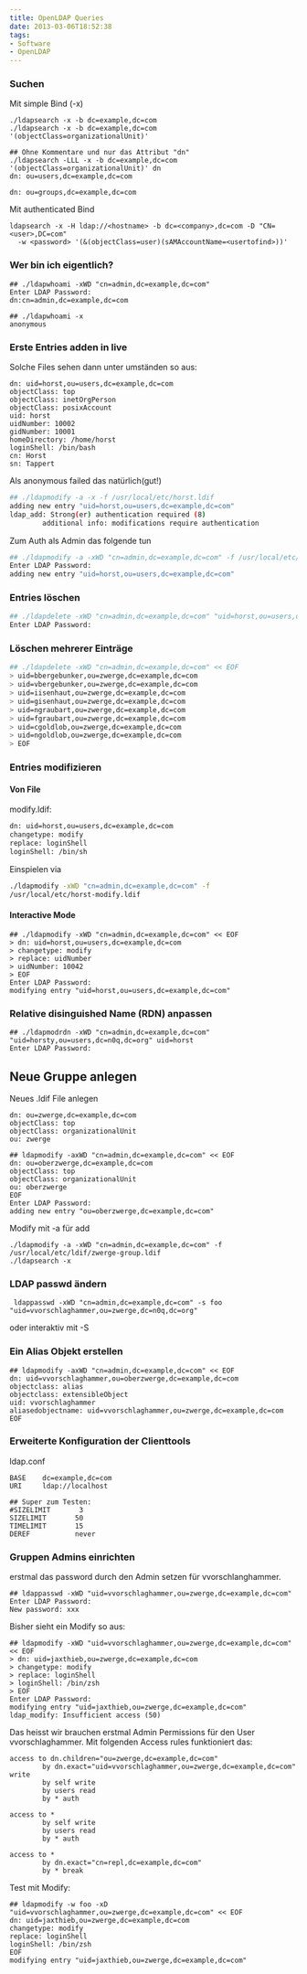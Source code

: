 ```yaml
---
title: OpenLDAP Queries
date: 2013-03-06T18:52:38
tags:
- Software
- OpenLDAP
---
```


### Suchen

Mit simple Bind (-x)

```
./ldapsearch -x -b dc=example,dc=com
./ldapsearch -x -b dc=example,dc=com '(objectClass=organizationalUnit)'

## Ohne Kommentare und nur das Attribut "dn"
./ldapsearch -LLL -x -b dc=example,dc=com '(objectClass=organizationalUnit)' dn
dn: ou=users,dc=example,dc=com

dn: ou=groups,dc=example,dc=com

```

Mit authenticated Bind

```
ldapsearch -x -H ldap://<hostname> -b dc=<company>,dc=com -D "CN=<user>,DC=com"
  -w <password> '(&(objectClass=user)(sAMAccountName=<usertofind>))'
```

### Wer bin ich eigentlich?

```
## ./ldapwhoami -xWD "cn=admin,dc=example,dc=com"
Enter LDAP Password:
dn:cn=admin,dc=example,dc=com

## ./ldapwhoami -x
anonymous
```

### Erste Entries adden in live

Solche Files sehen dann unter umständen so aus:

```
dn: uid=horst,ou=users,dc=example,dc=com
objectClass: top
objectClass: inetOrgPerson
objectClass: posixAccount
uid: horst
uidNumber: 10002
gidNumber: 10001
homeDirectory: /home/horst
loginShell: /bin/bash
cn: Horst
sn: Tappert
```

Als anonymous failed das natürlich(gut!)

``` bash
## ./ldapmodify -a -x -f /usr/local/etc/horst.ldif
adding new entry "uid=horst,ou=users,dc=example,dc=com"
ldap_add: Strong(er) authentication required (8)
        additional info: modifications require authentication
```

Zum Auth als Admin das folgende tun

``` bash
## ./ldapmodify -a -xWD "cn=admin,dc=example,dc=com" -f /usr/local/etc/bkodera.ldif
Enter LDAP Password:
adding new entry "uid=horst,ou=users,dc=example,dc=com"
```

### Entries löschen

``` bash
## ./ldapdelete -xWD "cn=admin,dc=example,dc=com" "uid=horst,ou=users,dc=n0q,dc=org"
Enter LDAP Password:
```

### Löschen mehrerer Einträge

``` bash
## ./ldapdelete -xWD "cn=admin,dc=example,dc=com" << EOF
> uid=bbergebunker,ou=zwerge,dc=example,dc=com
> uid=vbergebunker,ou=zwerge,dc=example,dc=com
> uid=iisenhaut,ou=zwerge,dc=example,dc=com
> uid=gisenhaut,ou=zwerge,dc=example,dc=com
> uid=ngraubart,ou=zwerge,dc=example,dc=com
> uid=fgraubart,ou=zwerge,dc=example,dc=com
> uid=cgoldlob,ou=zwerge,dc=example,dc=com
> uid=ngoldlob,ou=zwerge,dc=example,dc=com
> EOF
```

### Entries modifizieren

#### Von File

modify.ldif:

``` bash
dn: uid=horst,ou=users,dc=example,dc=com
changetype: modify
replace: loginShell
loginShell: /bin/sh
```

Einspielen via

``` bash
./ldapmodify -xWD "cn=admin,dc=example,dc=com" -f
/usr/local/etc/horst-modify.ldif
```

#### Interactive Mode

```
## ./ldapmodify -xWD "cn=admin,dc=example,dc=com" << EOF
> dn: uid=horst,ou=users,dc=example,dc=com
> changetype: modify
> replace: uidNumber
> uidNumber: 10042
> EOF
Enter LDAP Password:
modifying entry "uid=horst,ou=users,dc=example,dc=com"
```

### Relative disinguished  Name (RDN) anpassen

```
## ./ldapmodrdn -xWD "cn=admin,dc=example,dc=com" "uid=horsty,ou=users,dc=n0q,dc=org" uid=horst
Enter LDAP Password:
```

## Neue Gruppe anlegen

Neues .ldif File anlegen

```
dn: ou=zwerge,dc=example,dc=com
objectClass: top
objectClass: organizationalUnit
ou: zwerge
```

```
## ldapmodify -axWD "cn=admin,dc=example,dc=com" << EOF
dn: ou=oberzwerge,dc=example,dc=com
objectClass: top
objectClass: organizationalUnit
ou: oberzwerge
EOF
Enter LDAP Password:
adding new entry "ou=oberzwerge,dc=example,dc=com"
```

Modify mit -a für add

```
./ldapmodify -a -xWD "cn=admin,dc=example,dc=com" -f /usr/local/etc/ldif/zwerge-group.ldif
./ldapsearch -x
```

### LDAP passwd ändern

```
 ldappasswd -xWD "cn=admin,dc=example,dc=com" -s foo "uid=vvorschlaghammer,ou=zwerge,dc=n0q,dc=org"
```

oder interaktiv mit -S

### Ein Alias Objekt erstellen

```
## ldapmodify -axWD "cn=admin,dc=example,dc=com" << EOF
dn: uid=vvorschlaghammer,ou=oberzwerge,dc=example,dc=com
objectclass: alias
objectclass: extensibleObject
uid: vvorschlaghammer
aliasedobjectname: uid=vvorschlaghammer,ou=zwerge,dc=example,dc=com
EOF
```

### Erweiterte Konfiguration der Clienttools

ldap.conf

```
BASE    dc=example,dc=com
URI     ldap://localhost

## Super zum Testen:
#SIZELIMIT       3
SIZELIMIT       50
TIMELIMIT       15
DEREF           never
```

### Gruppen Admins einrichten

erstmal das password durch den Admin setzen für vvorschlanghammer.

```
## ldappasswd -xWD "uid=vvorschlaghammer,ou=zwerge,dc=example,dc=com"
Enter LDAP Password:
New password: xxx
```

Bisher sieht ein Modify so aus:

```
## ldapmodify -xWD "uid=vvorschlaghammer,ou=zwerge,dc=example,dc=com" << EOF
> dn: uid=jaxthieb,ou=zwerge,dc=example,dc=com
> changetype: modify
> replace: loginShell
> loginShell: /bin/zsh
> EOF
Enter LDAP Password:
modifying entry "uid=jaxthieb,ou=zwerge,dc=example,dc=com"
ldap_modify: Insufficient access (50)
```

Das heisst wir brauchen erstmal Admin Permissions für den User vvorschlaghammer.
Mit folgenden Access rules funktioniert das:

```
access to dn.children="ou=zwerge,dc=example,dc=com"
        by dn.exact="uid=vvorschlaghammer,ou=zwerge,dc=example,dc=com" write
        by self write
        by users read
        by * auth

access to *
        by self write
        by users read
        by * auth

access to *
        by dn.exact="cn=repl,dc=example,dc=com"
        by * break
```

Test mit Modify:

```
## ldapmodify -w foo -xD "uid=vvorschlaghammer,ou=zwerge,dc=example,dc=com" << EOF
dn: uid=jaxthieb,ou=zwerge,dc=example,dc=com
changetype: modify
replace: loginShell
loginShell: /bin/zsh
EOF
modifying entry "uid=jaxthieb,ou=zwerge,dc=example,dc=com"
```
